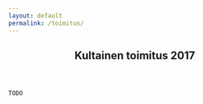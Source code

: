 ```yaml
---
layout: default
permalink: /toimitus/
---
```


<article class="post">

  <header class="post-header">
    <h1 class="post-title" itemprop="name headline">Kultainen toimitus 2017</h1>
    <div class="post-meta">
    </div>
    <p class="post__ingress"></p>
  </header>

  <div class="post-content" itemprop="articleBody">

    TODO

  </div>

</article>
